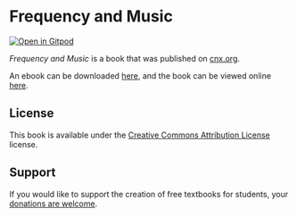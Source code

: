 # Frequency and Music

[![Open in Gitpod](https://gitpod.io/button/open-in-gitpod.svg)](https://gitpod.io/from-referrer/)

_Frequency and Music_ is a book that was published on [cnx.org](https://cnx.org/).

An ebook can be downloaded [here](https://github.com/cnx-user-books/cnxbook-frequency-and-music/releases/latest), and the book can be viewed online [here](https://github.com/cnx-user-books/cnxbook-frequency-and-music/releases/latest).

## License
This book is available under the [Creative Commons Attribution License](./LICENSE) license.

## Support
If you would like to support the creation of free textbooks for students, your [donations are welcome](https://riceconnect.rice.edu/donation/support-openstax-banner).
